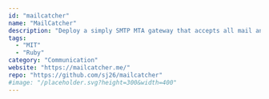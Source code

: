 ```yaml
---
id: "mailcatcher"
name: "MailCatcher"
description: "Deploy a simply SMTP MTA gateway that accepts all mail and displays in web interface. Useful for debugging or development."
tags:
  - "MIT"
  - "Ruby"
category: "Communication"
website: "https://mailcatcher.me/"
repo: "https://github.com/sj26/mailcatcher"
#image: "/placeholder.svg?height=300&width=400"
---
```


